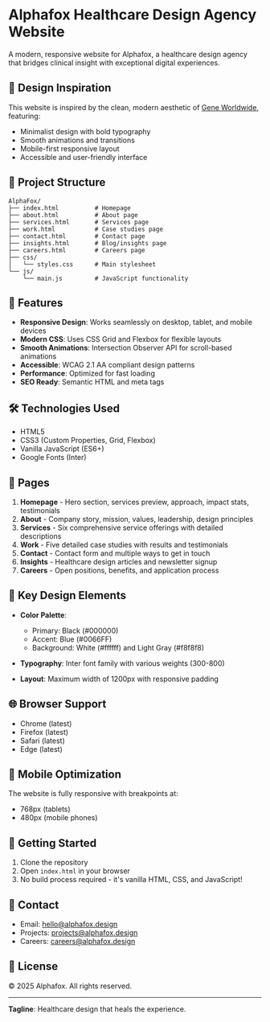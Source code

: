 # Alphafox Healthcare Design Agency Website

A modern, responsive website for Alphafox, a healthcare design agency that bridges clinical insight with exceptional digital experiences.

## 🎨 Design Inspiration

This website is inspired by the clean, modern aesthetic of [Gene Worldwide](https://geneworldwide.com/), featuring:
- Minimalist design with bold typography
- Smooth animations and transitions
- Mobile-first responsive layout
- Accessible and user-friendly interface

## 📁 Project Structure

```
AlphaFox/
├── index.html          # Homepage
├── about.html          # About page
├── services.html       # Services page
├── work.html           # Case studies page
├── contact.html        # Contact page
├── insights.html       # Blog/insights page
├── careers.html        # Careers page
├── css/
│   └── styles.css      # Main stylesheet
└── js/
    └── main.js         # JavaScript functionality
```

## 🚀 Features

- **Responsive Design**: Works seamlessly on desktop, tablet, and mobile devices
- **Modern CSS**: Uses CSS Grid and Flexbox for flexible layouts
- **Smooth Animations**: Intersection Observer API for scroll-based animations
- **Accessible**: WCAG 2.1 AA compliant design patterns
- **Performance**: Optimized for fast loading
- **SEO Ready**: Semantic HTML and meta tags

## 🛠️ Technologies Used

- HTML5
- CSS3 (Custom Properties, Grid, Flexbox)
- Vanilla JavaScript (ES6+)
- Google Fonts (Inter)

## 📄 Pages

1. **Homepage** - Hero section, services preview, approach, impact stats, testimonials
2. **About** - Company story, mission, values, leadership, design principles
3. **Services** - Six comprehensive service offerings with detailed descriptions
4. **Work** - Five detailed case studies with results and testimonials
5. **Contact** - Contact form and multiple ways to get in touch
6. **Insights** - Healthcare design articles and newsletter signup
7. **Careers** - Open positions, benefits, and application process

## 🎯 Key Design Elements

- **Color Palette**:
  - Primary: Black (#000000)
  - Accent: Blue (#0066FF)
  - Background: White (#ffffff) and Light Gray (#f8f8f8)
  
- **Typography**: Inter font family with various weights (300-800)

- **Layout**: Maximum width of 1200px with responsive padding

## 🌐 Browser Support

- Chrome (latest)
- Firefox (latest)
- Safari (latest)
- Edge (latest)

## 📱 Mobile Optimization

The website is fully responsive with breakpoints at:
- 768px (tablets)
- 480px (mobile phones)

## 🚀 Getting Started

1. Clone the repository
2. Open `index.html` in your browser
3. No build process required - it's vanilla HTML, CSS, and JavaScript!

## 📧 Contact

- Email: hello@alphafox.design
- Projects: projects@alphafox.design
- Careers: careers@alphafox.design

## 📝 License

© 2025 Alphafox. All rights reserved.

---

**Tagline**: Healthcare design that heals the experience.

